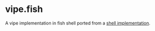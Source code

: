 # vipe.fish

A vipe implementation in fish shell ported from a [shell implementation](https://github.com/juliangruber/vipe/blob/master/vipe.sh).
